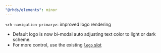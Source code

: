 ```yaml
---
"@rhds/elements": minor
---
```


`<rh-navigation-primary>`: improved logo rendering

  - Default logo is now bi-modal auto adjusting text color to light or dark scheme.
  - For more control, use the existing [`logo` 
  slot](https://ux.redhat.com/elements/navigation-primary/code/#slots)
